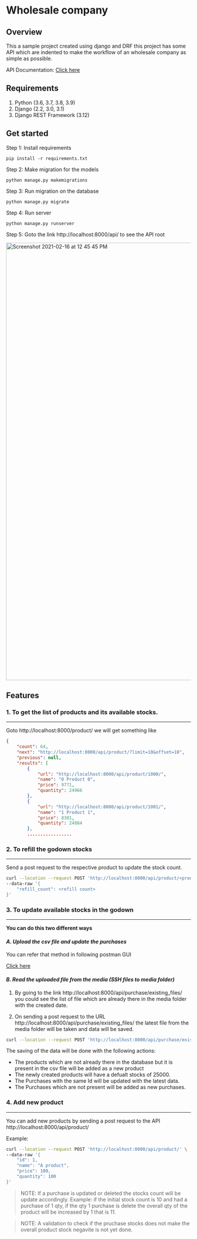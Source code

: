# Wholesale company


## Overview

This a sample project created using django and DRF this project has some API which are indented to make the workflow of an wholesale company as simple as possible.

API Documentation: [Click here](https://documenter.getpostman.com/view/2969258/TWDTMyu9)

## Requirements

1. Python (3.6, 3.7, 3.8, 3.9)
2. Django (2.2, 3.0, 3.1)
3. Django REST Framework (3.12)


## Get started

Step 1: Install requirements

`pip install -r requirements.txt`

Step 2: Make migration for the models

`python manage.py makemigrations`

Step 3: Run migration on the database

`python manage.py migrate`

Step 4: Run server

`python manage.py runserver`

Step 5: Goto the link http://localhost:8000/api/ to see the API root

<img width="1191" alt="Screenshot 2021-02-16 at 12 45 45 PM" src="https://user-images.githubusercontent.com/17215044/108030269-f7aff600-7054-11eb-9d26-685fe9052799.png">


## Features

### 1. To get the list of products and its available stocks.
---
Goto http://localhost:8000/product/ we will get something like

```json
{
    "count": 64,
    "next": "http://localhost:8000/api/product/?limit=10&offset=10",
    "previous": null,
    "results": [
        {
            "url": "http://localhost:8000/api/product/1000/",
            "name": "0 Product 0",
            "price": 9771,
            "quantity": 24966
        },
        {
            "url": "http://localhost:8000/api/product/1001/",
            "name": "1 Product 1",
            "price": 8301,
            "quantity": 24884
        },
        .................
```

### 2. To refill the godown stocks
---
Send a post request to the respective product to update the stock count.

```bash
curl --location --request POST 'http://localhost:8000/api/product/<product id>/refill/' \
--data-raw '{
    "refill_count": <refill count>
}'
```

### 3. To update available stocks in the godown
---

**You can do this two different ways**

#### _A. Upload the csv file and update the purchases_

You can refer that method in following postman GUI

[Click here](https://documenter.getpostman.com/view/2969258/TWDTMyu9#0ff30a18-3da9-4a57-96fa-85236e05a2d6)

#### _B. Read the uploaded file from the media (SSH files to media folder)_

1. By going to the link http://localhost:8000/api/purchase/existing_files/ you could see the list of file which are already there in the media folder with the created date.

2. On sending a post request to the URL http://localhost:8000/api/purchase/existing_files/ the latest file from the media folder will be taken and data will be saved.

```bash
curl --location --request POST 'http://localhost:8000/api/purchase/existing_files/'
```

The saving of the data will be done with the following actions: 
- The products which are not already there in the database but it is present in the csv file will be added as a new product
- The newly created products will have a defualt stocks of 25000.
- The Purchases with the same Id will be updated with the latest data.
- The Purchases which are not present will be added as new purchases.

### 4. Add new product
---

You can add new products by sending a post request to the API http://localhost:8000/api/product/

Example: 

```bash
curl --location --request POST 'http://localhost:8000/api/product/' \
--data-raw '{
    "id": 1,
    "name": "A product",
    "price": 100,
    "quantity": 100
}'
```


> NOTE: If a purchase is updated or deleted the stocks count will be update accordingly. Example: if the initial stock count is 10 and had a purchase of 1 qty, if the qty 1 purchase is delete the overall qty of the product will be increased by 1 that is 11.

> NOTE: A validation to check if the pruchase stocks does not make the overall product stock negavite is not yet done.
